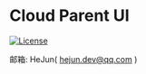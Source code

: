# Cloud Parent UI

[![License](https://img.shields.io/badge/LICENSE-Apache%202.0-4EB1BA.svg)](https://www.apache.org/licenses/LICENSE-2.0.html)

邮箱: HeJun( hejun.dev@qq.com )